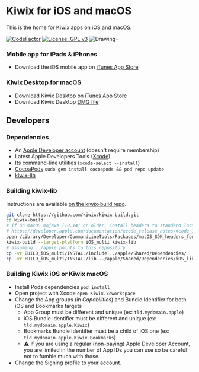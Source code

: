 # Kiwix for iOS and macOS

This is the home for Kiwix apps on iOS and macOS.

[![CodeFactor](https://www.codefactor.io/repository/github/kiwix/apple/badge)](https://www.codefactor.io/repository/github/kiwix/apple)
[![License: GPL v3](https://img.shields.io/badge/License-GPLv3-blue.svg)](https://www.gnu.org/licenses/gpl-3.0)
<img src="https://img.shields.io/badge/Swift-5.2-orange.svg" alt="Drawing="/>

### Mobile app for iPads & iPhones ###
- Download the iOS mobile app on [iTunes App Store](https://ios.kiwix.org)

### Kiwix Desktop for macOS ###
- Download Kiwix Desktop on [iTunes App Store](https://macos.kiwix.org)
- Download Kiwix Desktop [DMG file](https://download.kiwix.org/release/kiwix-desktop-macos/)

## Developers

### Dependencies

* An [Apple Developer account](https://developer.apple.com) (doesn't require membership)
* Latest Apple Developers Tools ([Xcode](https://developer.apple.com/xcode/))
* Its command-line utilities (`xcode-select --install`)
* [CocoaPods](https://cocoapods.org/) `sudo gem install cocoapods && pod repo update`
* [kiwix-lib](https://github.com/kiwix/kiwix-lib)

### Building kiwix-lib

Instructions are available [on the kiwix-build repo](https://github.com/kiwix/kiwix-build).

```bash
git clone https://github.com/kiwix/kiwix-build.git
cd kiwix-build
# if on macOS mojave (10.14) or older, install headers to standard location
# https://developer.apple.com/documentation/xcode_release_notes/xcode_10_release_notes?language=objc
open /Library/Developer/CommandLineTools/Packages/macOS_SDK_headers_for_macOS_10.14.pkg
kiwix-build --target-platform iOS_multi kiwix-lib
# assuming ../apple points to this repository
cp -vr BUILD_iOS_multi/INSTALL/include ../apple/Shared/Dependencies/
cp -vr BUILD_iOS_multi/INSTALL/lib ../apple/Shared/Dependencies/iOS_lib
```

### Building Kiwix iOS or Kiwix macOS

* Install Pods dependencies `pod install`
* Open project with Xcode `open Kiwix.xcworkspace`
* Change the App groups (in *Capabilities*) and Bundle Identifier for both iOS and Bookmarks targets
  * App Group must be different and unique (ex: `tld.mydomain.apple`)
  * iOS Bundle Identifier must be different and unique (ex: `tld.mydomain.apple.Kiwix`)
  * Bookmarks Bundle Identifier must be a child of iOS one (ex: `tld.mydomain.apple.Kiwix.Bookmarks`)
  * ⚠ if you are using a regular (non-paying) Apple Developer Account, you are limited in the number of App IDs you can use so be careful not to fumble much with those.
* Change the Signing profile to your account.
